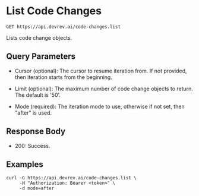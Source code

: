 # List Code Changes

```http
GET https://api.devrev.ai/code-changes.list
```

Lists code change objects.



## Query Parameters

- Cursor (optional): The cursor to resume iteration from. If not provided, then iteration
starts from the beginning.

- Limit (optional): The maximum number of code change objects to return. The default is
'50'.

- Mode (required): The iteration mode to use, otherwise if not set, then "after" is
used.


## Response Body

- 200: Success.

## Examples

```shell
curl -G https://api.devrev.ai/code-changes.list \
     -H "Authorization: Bearer <token>" \
     -d mode=after
```